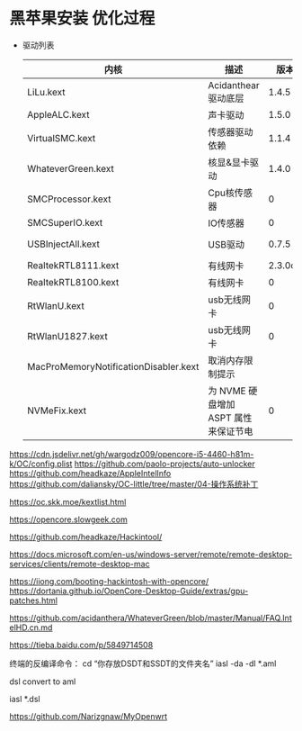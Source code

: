 # 黑苹果安装 优化过程
- 驱动列表
 
  |内核|描述|版本|地址|   
  |---|---|---|---|
  |LiLu.kext|Acidanthear 驱动底层|1.4.5|https://github.com/acidanthera/Lilu/ |
  |AppleALC.kext|声卡驱动|1.5.0|https://github.com/acidanthera/AppleALC|
  |VirtualSMC.kext|传感器驱动依赖|1.1.4|https://github.com/acidanthera/VirtualSMC/|
  |WhateverGreen.kext|核显&显卡驱动|1.4.0|https://github.com/acidanthera/WhateverGreen/releases|
  |SMCProcessor.kext|Cpu核传感器|0|https://github.com/acidanthera/VirtualSMC/|
  |SMCSuperIO.kext|IO传感器|0|https://github.com/acidanthera/VirtualSMC/|
  |USBInjectAll.kext|USB驱动|0.7.5|https://github.com/RehabMan/OS-X-USB-Inject-All https://github.com/Sniki/OS-X-USB-Inject-All|
  |RealtekRTL8111.kext|有线网卡|2.3.0d7|https://github.com/Mieze/RTL8111_driver_for_OS_X|
  |RealtekRTL8100.kext|有线网卡|0|https://github.com/Mieze/RTL8111_driver_for_OS_X|
  |RtWlanU.kext|usb无线网卡|0|https://github.com/chris1111/Wireless-USB-Adapter|
  |RtWlanU1827.kext|usb无线网卡|0|https://github.com/chris1111/Wireless-USB-Adapter|
  |MacProMemoryNotificationDisabler.kext|  取消内存限制提示|||
  |NVMeFix.kext|为 NVME 硬盘增加 ASPT 属性来保证节电|0|https://github.com/acidanthera/NVMeFix|

https://cdn.jsdelivr.net/gh/wargodz009/opencore-i5-4460-h81m-k/OC/config.plist
https://github.com/paolo-projects/auto-unlocker
https://github.com/headkaze/AppleIntelInfo
https://github.com/daliansky/OC-little/tree/master/04-操作系统补丁

https://oc.skk.moe/kextlist.html

https://opencore.slowgeek.com

https://github.com/headkaze/Hackintool/

https://docs.microsoft.com/en-us/windows-server/remote/remote-desktop-services/clients/remote-desktop-mac

https://iiong.com/booting-hackintosh-with-opencore/
https://dortania.github.io/OpenCore-Desktop-Guide/extras/gpu-patches.html

https://github.com/acidanthera/WhateverGreen/blob/master/Manual/FAQ.IntelHD.cn.md

https://tieba.baidu.com/p/5849714508



终端的反编译命令：
cd “你存放DSDT和SSDT的文件夹名”
iasl -da -dl *.aml


dsl convert to aml

iasl *.dsl

https://github.com/Narizgnaw/MyOpenwrt